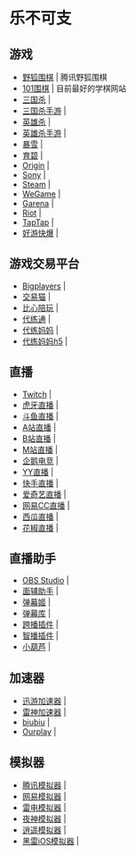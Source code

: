 # 乐不可支

## 游戏

- [野狐围棋](https://www.foxwq.com/) | 腾讯野狐围棋
- [101围棋](https://www.101weiqi.com/) | 目前最好的学棋网站
- [三国杀](https://www.sanguosha.com/) | 
- [三国杀手游](https://www.sanguosha.cn/) | 
- [英雄杀](https://yxs.qq.com/) | 
- [英雄杀手游](https://yxsm.qq.com/) | 
- [暴雪](https://www.blizzardgames.cn/zh/) | 
- [育碧](https://www.ubisoft.com.cn/) | 
- [Origin](https://www.origin.com/) | 
- [Sony](https://www.playstation.com/) | 
- [Steam](https://store.steampowered.com/) | 
- [WeGame](https://www.wegame.com.cn/) | 
- [Garena](https://www.garena.tw/) | 
- [Riot](https://www.riotgames.com/) | 
- [TapTap](https://www.taptap.com/) | 
- [好游快爆](https://www.3839.com/) | 

## 游戏交易平台

- [Bigplayers](https://www.bigplayers.com/) | 
- [交易猫](https://www.jiaoyimao.com/) | 
- [比心陪玩](https://www.bxapp.cn/) | 
- [代练通](https://www.dailiantong.com/) | 
- [代练妈妈](https://www.dailianmama.com/) | 
- [代练妈妈h5](https://h5.dailianmama.com/) | 

## 直播

- [Twitch](https://www.twitch.tv/) | 
- [虎牙直播](https://www.huya.com/) | 
- [斗鱼直播](https://www.douyu.com/) | 
- [A站直播](https://live.acfun.cn/) | 
- [B站直播](https://live.bilibili.com/) | 
- [M站直播](https://fm.missevan.com/) | 
- [企鹅电竞](https://egame.qq.com/) | 
- [YY直播](https://www.yy.com/) | 
- [快手直播](https://live.kuaishou.com/) | 
- [爱奇艺直播](https://live.iqiyi.com/) | 
- [网易CC直播](https://cc.163.com/) | 
- [西瓜直播](https://live.ixigua.com/) | 
- [花椒直播](https://www.huajiao.com/) | 

## 直播助手

- [OBS Studio](https://obsproject.com/) | 
- [面辅助手](https://www.acfun.cn/face-catcher) | 
- [弹幕姬](https://www.danmuji.org/) | 
- [弹幕库](https://www.danmaku.live/) | 
- [跨播插件](https://www.kuabo.cn/) | 
- [智播插件](http://www.zbmate.com/) | 
- [小葫芦](https://www.xiaohulu.com/) | 

## 加速器

- [迅游加速器](https://www.xunyou.com/) | 
- [雷神加速器](https://jiasu.nn.com/) | 
- [biubiu](https://www.biubiu001.com/) | 
- [Ourplay](https://www.ourplay.net/) | 

## 模拟器

- [腾讯模拟器](https://syzs.qq.com/) | 
- [网易模拟器](https://mumu.163.com/) | 
- [雷电模拟器](https://www.ldmnq.com/) | 
- [夜神模拟器](https://www.yeshen.com/) | 
- [逍遥模拟器](https://www.xyaz.cn/) | 
- [黑雷iOS模拟器](https://www.heilei.com/) | 